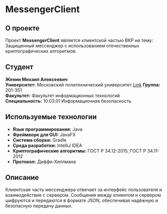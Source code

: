 # MessengerClient

## О проекте
Проект **MessengerClient** является клиентской частью ВКР на тему:  
Защищенный мессенджер с использованием отечественных криптографических алгоритмов.

## Студент
**Женин Михаил Алексеевич**  
**Университет:** Московский политехнический университет [Link](https://mospolytech.ru/)
**Группа:** 201-351  
**Факультет:** Факультет информационных технологий  
**Специальность:** 10.03.01 Информационная безопасность  

## Используемые технологии
- **Язык программирования:** Java
- **Фреймворк для GUI:** JavaFX
- **Система сборки:** Gradle
- **Среда разработки:** IntelliJ IDEA
- **Криптографические алгоритмы:** ГОСТ Р 34.12-2015, ГОСТ Р 34.11-2012
- **Протокол:** Диффи-Хеллмана

## Описание
Клиентская часть мессенджера отвечает за интерфейс пользователя и взаимодействие с сервером. Сообщения между клиентом и сервером шифруются и передаются в формате JSON, обеспечивая надёжную и безопасную передачу данных.
